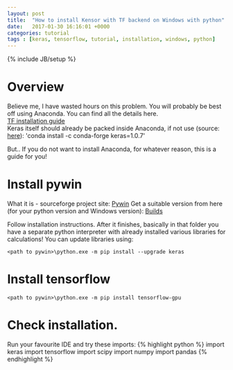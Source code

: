 ```yaml
---
layout: post
title:  "How to install Kensor with TF backend on Windows with python"
date:   2017-01-30 16:16:01 +0000
categories: tutorial
tags : [keras, tensorflow, tutorial, installation, windows, python]
---
```

{% include JB/setup %}

# Overview
Believe me, I have wasted hours on this problem. You will probably be best off using Anaconda. You can find all the details here.<br>
<a href="https://github.com/tensorflow/tensorFlow/blob/master/tensorflow/g3doc/get_started/os_setup.md">TF installation guide</a> <br>
Keras itself should already be packed inside Anaconda, if not use (source: <a href="https://anaconda.org/conda-forge/keras">here</a>):
'conda install -c conda-forge keras=1.0.7'


But.. If you do not want to install Anaconda, for whatever reason, this is a guide for you!

# Install pywin
What it is - sourceforge project site: <a href="https://sourceforge.net/projects/pywin32/">Pywin</a>
Get a suitable version from here (for your python version and Windows version): <a href="https://sourceforge.net/projects/pywin32/files/pywin32/Build%20220/">Builds</a>


Follow installation instructions. After it finishes, basically in that folder you have a separate python interpreter with already installed various libraries for calculations!
You can update libraries using:

`<path to pywin>\python.exe -m pip install --upgrade keras`


# Install tensorflow
`<path to pywin>\python.exe -m pip install tensorflow-gpu`

# Check installation.
Run your favourite IDE and try these imports:
{% highlight python %}
import keras
import tensorflow
import scipy
import numpy
import pandas
{% endhighlight %}